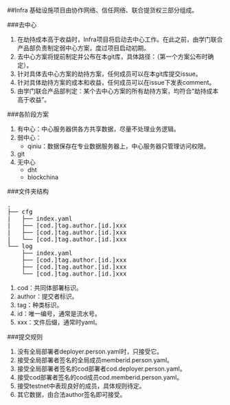 ##Infra
基础设施项目由协作网络、信任网络、联合提货权三部分组成。

###去中心
1. 在劫持成本高于收益时，Infra项目将启动去中心工作。在此之前，由学门联合产品部负责制定弱中心方案，度过项目启动初期。
2. 去中心方案将提前制定并公布在本git库，具体路径：（第一个方案公布时确定）。
3. 针对具体去中心方案的劫持方案，任何成员可以在本git库提交issue。
4. 针对具体劫持方案的成本和收益，任何成员可以在issue下发表comment。
5. 由学门联合产品部判定：某个去中心方案的所有劫持方案，均符合“劫持成本高于收益”。

###各阶段方案
1. 有中心：中心服务器供各方共享数据，尽量不处理业务逻辑。
2. 弱中心：
	* qiniu：数据保存在专业数据服务器上，中心服务器只管理访问权限。
3. git
4. 无中心
	* dht
	* blockchina

###文件夹结构
<pre>
.
├── cfg
|   ├── index.yaml
|   ├── [cod.]tag.author.[id.]xxx
|   ├── [cod.]tag.author.[id.]xxx
|   └── [cod.]tag.author.[id.]xxx
└── log
    ├── index.yaml
    ├── [cod.]tag.author.[id.]xxx
    ├── [cod.]tag.author.[id.]xxx
    └── [cod.]tag.author.[id.]xxx
</pre>
1. cod：共同体部署标识。
2. author：提交者标识。
3. tag：种类标识。
4. id：唯一编号，通常是流水号。
5. xxx：文件后缀，通常时yaml。

###提交规则
1. 没有全局部署者deployer.person.yaml时，只接受它。
2. 接受全局部署者签名的全局成员memberid.person.yaml。
3. 接受全局部署者签名的cod部署者cod.deployer.person.yaml。
4. 接受cod部署者签名的cod成员cod.memberid.person.yaml。
5. 接受testnet中表现良好的成员，具体规则待定。
6. 其它数据，由合法author签名即可接受。
